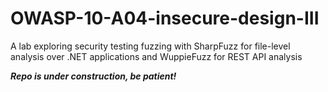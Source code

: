 # OWASP-10-A04-insecure-design-III

A lab exploring security testing fuzzing with SharpFuzz for file-level analysis over .NET applications and WuppieFuzz for REST API analysis

***Repo is under construction, be patient!***
